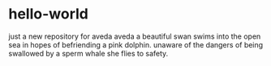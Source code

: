 # hello-world
just a new repository for aveda 
aveda a beautiful swan swims into the open sea in hopes of befriending a pink dolphin.
unaware of the dangers of being swallowed by a sperm whale she flies to safety.
